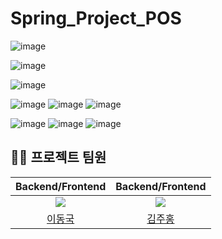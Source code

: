 # Spring_Project_POS


![image](https://github.com/KimJuHongg/Spring_Project_POS/assets/98217140/002e54ef-2f3f-4f02-96d1-d26b2e6d2ad9)

![image](https://github.com/KimJuHongg/Spring_Project_POS/assets/98217140/3ddd50e7-f2d7-4c24-b867-871629334b49)

![image](https://github.com/KimJuHongg/Spring_Project_POS/assets/98217140/94a7d602-c4ae-4296-b091-a805efb6ae83)

![image](https://github.com/KimJuHongg/Spring_Project_POS/assets/98217140/8cbed93c-b512-4558-8c8f-e589b6b7cb1e)
![image](https://github.com/KimJuHongg/Spring_Project_POS/assets/98217140/ebfffeaf-bf4f-4925-83a4-a55336cb9a69)
![image](https://github.com/KimJuHongg/Spring_Project_POS/assets/98217140/acb2b8ec-90c0-4f9b-8ce0-c666af5535fb)

![image](https://github.com/KimJuHongg/Spring_Project_POS/assets/98217140/f0527170-8751-4531-9ce7-425d1fe0cc02)
![image](https://github.com/KimJuHongg/Spring_Project_POS/assets/98217140/f399b82e-02df-41be-86d0-82805b1120e9)
![image](https://github.com/KimJuHongg/Spring_Project_POS/assets/98217140/17ed8814-cde1-43e3-987e-6709967f710a)


## 💁‍♂️ 프로젝트 팀원
|Backend/Frontend|Backend/Frontend|
|:---:|:---:|
| ![](https://avatars.githubusercontent.com/u/39736916?v=4)| ![](https://avatars.githubusercontent.com/u/98217140?v=4) |
|[이동국](https://github.com/leedongguk)|[김주홍](https://github.com/KimJuHongg)|
